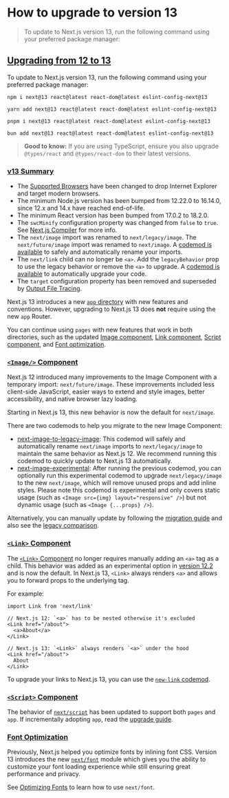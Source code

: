 # How to upgrade to version 13

> To update to Next.js version 13, run the following command using your preferred package manager:



## [Upgrading from 12 to 13](#upgrading-from-12-to-13)

To update to Next.js version 13, run the following command using your preferred package manager:

    npm i next@13 react@latest react-dom@latest eslint-config-next@13

    yarn add next@13 react@latest react-dom@latest eslint-config-next@13

    pnpm i next@13 react@latest react-dom@latest eslint-config-next@13

    bun add next@13 react@latest react-dom@latest eslint-config-next@13

> **Good to know:** If you are using TypeScript, ensure you also upgrade `@types/react` and `@types/react-dom` to their latest versions.

### [v13 Summary](#v13-summary)

*   The [Supported Browsers](/docs/architecture/supported-browsers) have been changed to drop Internet Explorer and target modern browsers.
*   The minimum Node.js version has been bumped from 12.22.0 to 16.14.0, since 12.x and 14.x have reached end-of-life.
*   The minimum React version has been bumped from 17.0.2 to 18.2.0.
*   The `swcMinify` configuration property was changed from `false` to `true`. See [Next.js Compiler](/docs/architecture/nextjs-compiler) for more info.
*   The `next/image` import was renamed to `next/legacy/image`. The `next/future/image` import was renamed to `next/image`. A [codemod is available](about:/docs/pages/guides/upgrading/codemods#next-image-to-legacy-image) to safely and automatically rename your imports.
*   The `next/link` child can no longer be `<a>`. Add the `legacyBehavior` prop to use the legacy behavior or remove the `<a>` to upgrade. A [codemod is available](about:/docs/pages/guides/upgrading/codemods#new-link) to automatically upgrade your code.
*   The `target` configuration property has been removed and superseded by [Output File Tracing](/docs/pages/api-reference/config/next-config-js/output).

Next.js 13 introduces a new [`app` directory](/docs/app/building-your-application/routing) with new features and conventions. However, upgrading to Next.js 13 does **not** require using the new `app` Router.

You can continue using `pages` with new features that work in both directories, such as the updated [Image component](#image-component), [Link component](#link-component), [Script component](#script-component), and [Font optimization](#font-optimization).

### [`<Image/>` Component](#image-component)

Next.js 12 introduced many improvements to the Image Component with a temporary import: `next/future/image`. These improvements included less client-side JavaScript, easier ways to extend and style images, better accessibility, and native browser lazy loading.

Starting in Next.js 13, this new behavior is now the default for `next/image`.

There are two codemods to help you migrate to the new Image Component:

*   [next-image-to-legacy-image](about:/docs/pages/guides/upgrading/codemods#next-image-to-legacy-image): This codemod will safely and automatically rename `next/image` imports to `next/legacy/image` to maintain the same behavior as Next.js 12. We recommend running this codemod to quickly update to Next.js 13 automatically.
*   [next-image-experimental](about:/docs/pages/guides/upgrading/codemods#next-image-experimental): After running the previous codemod, you can optionally run this experimental codemod to upgrade `next/legacy/image` to the new `next/image`, which will remove unused props and add inline styles. Please note this codemod is experimental and only covers static usage (such as `<Image src={img} layout="responsive" />`) but not dynamic usage (such as `<Image {...props} />`).

Alternatively, you can manually update by following the [migration guide](about:/docs/pages/guides/upgrading/codemods#next-image-experimental) and also see the [legacy comparison](about:/docs/pages/api-reference/components/image-legacy#comparison).

### [`<Link>` Component](#link-component)

The [`<Link>` Component](/docs/pages/api-reference/components/link) no longer requires manually adding an `<a>` tag as a child. This behavior was added as an experimental option in [version 12.2](https://nextjs.org/blog/next-12-2) and is now the default. In Next.js 13, `<Link>` always renders `<a>` and allows you to forward props to the underlying tag.

For example:

    import Link from 'next/link'
     
    // Next.js 12: `<a>` has to be nested otherwise it's excluded
    <Link href="/about">
      <a>About</a>
    </Link>
     
    // Next.js 13: `<Link>` always renders `<a>` under the hood
    <Link href="/about">
      About
    </Link>

To upgrade your links to Next.js 13, you can use the [`new-link` codemod](about:/docs/pages/guides/upgrading/codemods#new-link).

### [`<Script>` Component](#script-component)

The behavior of [`next/script`](/docs/pages/api-reference/components/script) has been updated to support both `pages` and `app`. If incrementally adopting `app`, read the [upgrade guide](/docs/pages/guides/upgrading).

### [Font Optimization](#font-optimization)

Previously, Next.js helped you optimize fonts by inlining font CSS. Version 13 introduces the new [`next/font`](/docs/pages/api-reference/components/font) module which gives you the ability to customize your font loading experience while still ensuring great performance and privacy.

See [Optimizing Fonts](/docs/pages/api-reference/components/font) to learn how to use `next/font`.
